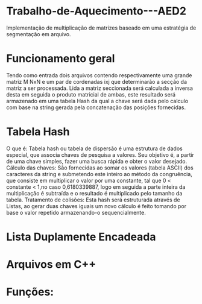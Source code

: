 # Trabalho-de-Aquecimento---AED2
Implementação de multiplicação de matrizes baseado em uma estratégia de segmentação em arquivo.

# Funcionamento geral
Tendo como entrada dois arquivos contendo respectivamente uma grande matriz M NxN e um par de cordenadas ixj que determinarão a secção da matriz a ser processada. Lida a matriz seccionada será calculada a inversa desta em seguida o produto matricial de ambas, este resultado será armazenado em uma tabela Hash da qual a chave será dada pelo calculo com base na string gerada pela concatenação das posições fornecidas.

# Tabela Hash
O que é: Tabela hash ou tabela de dispersão é uma estrutura de dados especial, que associa chaves de pesquisa a valores. Seu objetivo é, a partir de uma chave simples, fazer uma busca rápida e obter o valor desejado.
Cálculo das chaves: São fornecidas ao somar os valores (tabela ASCII) dos caracteres da string e submetendo este inteiro ao método da congruência, que consiste em multiplicar o valor por uma constante, tal que 0 < constante < 1,no caso 0,6180339887, logo em seguida a parte inteira da multiplicação é subtraída e o resultado é multiplicado pelo tamanho da tabela. 
Tratamento de colisões: Esta hash será estruturada através de Listas, ao gerar duas chaves iguais um novo cálculo é feito tomando por base o valor repetido armazenando-o sequencialmente.

# Lista Duplamente Encadeada 

# Arquivos em C++

# Funções:


